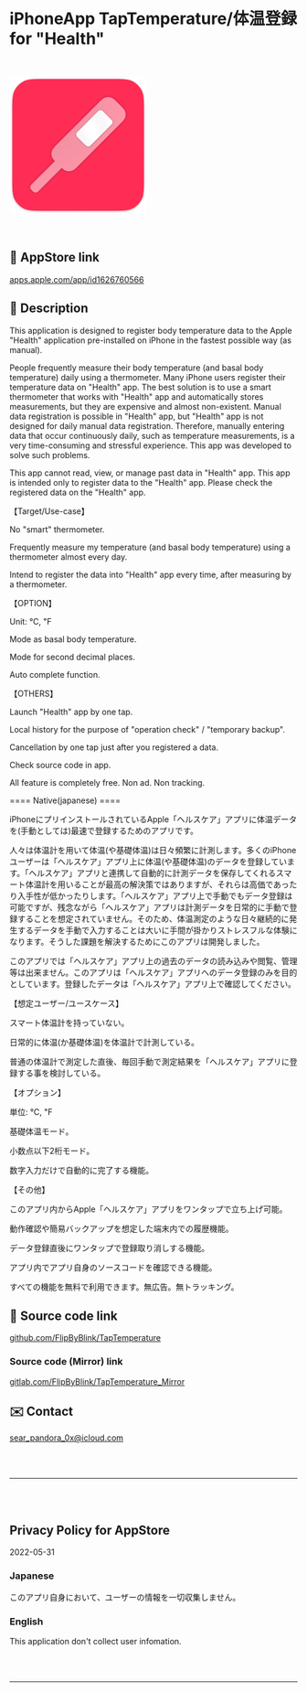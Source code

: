 # iPhoneApp TapTemperature/体温登録 for "Health"


<br>

![](TapTemperature/Assets.xcassets/LaunchIcon.imageset/LaunchIcon.png)

<br>


## 🔗 AppStore link

[apps.apple.com/app/id1626760566](https://apps.apple.com/app/id1626760566)


## 📄 Description
<!-- Manually sync below text between "🛠Menu.swift/📄About" and "AppStoreConnect/Description" and "/README.md(here)". -->

This application is designed to register body temperature data to the Apple "Health" application pre-installed on iPhone in the fastest possible way (as manual).

People frequently measure their body temperature (and basal body temperature) daily using a thermometer. Many iPhone users register their temperature data on "Health" app. The best solution is to use a smart thermometer that works with "Health" app and automatically stores measurements, but they are expensive and almost non-existent. Manual data registration is possible in "Health" app, but "Health" app is not designed for daily manual data registration. Therefore, manually entering data that occur continuously daily, such as temperature measurements, is a very time-consuming and stressful experience. This app was developed to solve such problems.

This app cannot read, view, or manage past data in "Health" app. This app is intended only to register data to the "Health" app. Please check the registered data on the "Health" app.

【Target/Use-case】

No "smart" thermometer.

Frequently measure my temperature (and basal body temperature) using a thermometer almost every day.

Intend to register the data into "Health" app every time, after measuring by a thermometer.

【OPTION】

Unit: ℃, ℉

Mode as basal body temperature.

Mode for second decimal places.

Auto complete function.

【OTHERS】

Launch "Health" app by one tap.

Local history for the purpose of "operation check" / "temporary backup".

Cancellation by one tap just after you registered a data.

Check source code in app.

All feature is completely free. Non ad. Non tracking.


==== Native(japanese) ====

iPhoneにプリインストールされているApple「ヘルスケア」アプリに体温データを(手動としては)最速で登録するためのアプリです。

人々は体温計を用いて体温(や基礎体温)は日々頻繁に計測します。多くのiPhoneユーザーは「ヘルスケア」アプリ上に体温(や基礎体温)のデータを登録しています。「ヘルスケア」アプリと連携して自動的に計測データを保存してくれるスマート体温計を用いることが最高の解決策ではありますが、それらは高価であったり入手性が低かったりします。「ヘルスケア」アプリ上で手動でもデータ登録は可能ですが、残念ながら「ヘルスケア」アプリは計測データを日常的に手動で登録することを想定されていません。そのため、体温測定のような日々継続的に発生するデータを手動で入力することは大いに手間が掛かりストレスフルな体験になります。そうした課題を解決するためにこのアプリは開発しました。

このアプリでは「ヘルスケア」アプリ上の過去のデータの読み込みや閲覧、管理等は出来ません。このアプリは「ヘルスケア」アプリへのデータ登録のみを目的としています。登録したデータは「ヘルスケア」アプリ上で確認してください。

【想定ユーザー/ユースケース】

スマート体温計を持っていない。

日常的に体温(か基礎体温)を体温計で計測している。

普通の体温計で測定した直後、毎回手動で測定結果を「ヘルスケア」アプリに登録する事を検討している。

【オプション】

単位: ℃, ℉

基礎体温モード。

小数点以下2桁モード。

数字入力だけで自動的に完了する機能。

【その他】

このアプリ内からApple「ヘルスケア」アプリをワンタップで立ち上げ可能。

動作確認や簡易バックアップを想定した端末内での履歴機能。

データ登録直後にワンタップで登録取り消しする機能。

アプリ内でアプリ自身のソースコードを確認できる機能。

すべての機能を無料で利用できます。無広告。無トラッキング。




## 🧰 Source code link

[github.com/FlipByBlink/TapTemperature](https://github.com/FlipByBlink/TapTemperature)


### Source code (Mirror) link

[gitlab.com/FlipByBlink/TapTemperature_Mirror](https://gitlab.com/FlipByBlink/TapTemperature_Mirror)


## ✉️ Contact

sear_pandora_0x@icloud.com




<br>

<br>

------

<br>

<br>


## Privacy Policy for AppStore


2022-05-31


### Japanese

このアプリ自身において、ユーザーの情報を一切収集しません。


### English

This application don't collect user infomation.


<br>

<br>

------

<br>

<br>


<!-- URL "Support page for AppStore" -->
<!-- https://flipbyblink.github.io/TapTemperature/ -->

<!-- URL "Privacy Policy for AppStore" -->
<!-- https://flipbyblink.github.io/TapTemperature/#privacy-policy-for-appstore -->

